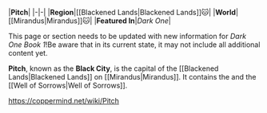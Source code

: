|**Pitch**|
|-|-|
|**Region**|[[Blackened Lands\|Blackened Lands]]🐱︎|
|**World**|[[Mirandus\|Mirandus]]🐱︎|
|**Featured In**|*Dark One*|

This page or section needs to be updated with new information for *Dark One Book 1*!Be aware that in its current state, it may not include all additional content yet.

**Pitch**, known as the **Black City**, is the capital of the [[Blackened Lands\|Blackened Lands]] on [[Mirandus\|Mirandus]]. It contains the  and the [[Well of Sorrows\|Well of Sorrows]].



https://coppermind.net/wiki/Pitch